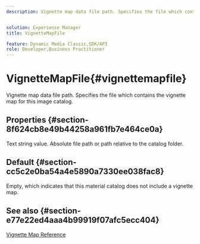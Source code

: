 ```yaml
---
description: Vignette map data file path. Specifies the file which contains the vignette map for this image catalog.


solution: Experience Manager
title: VignetteMapFile

feature: Dynamic Media Classic,SDK/API
role: Developer,Business Practitioner
---
```


# VignetteMapFile{#vignettemapfile}

Vignette map data file path. Specifies the file which contains the vignette map for this image catalog.

## Properties {#section-8f624cb8e49b44258a961fb7e464ce0a}

Text string value. Absolute file path or path relative to the catalog folder.

## Default {#section-cc5c2e0ba54a4e5890a7330ee038fac8}

Empty, which indicates that this material catalog does not include a vignette map.

## See also {#section-e77e22ed4aaa4b99919f07afc5ecc404}

[Vignette Map Reference](../../../../../ir-api/material-cat/image-rendering-api-ref/c-ir-material-catalog/c-ir-vignette-map-reference/c-ir-vignette-map-reference.md#concept-f9486269f2b04d4cb6750f3af7bf0eb7) 

